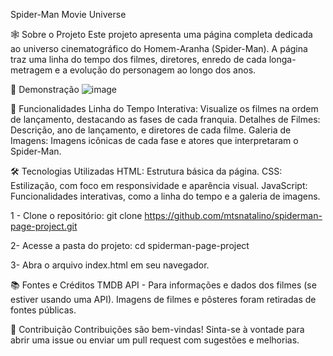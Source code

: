 Spider-Man Movie Universe

🕸️ Sobre o Projeto
Este projeto apresenta uma página completa dedicada ao universo cinematográfico do Homem-Aranha (Spider-Man). A página traz uma linha do tempo dos filmes, 
diretores, enredo de cada longa-metragem e a evolução do personagem ao longo dos anos.

🎥 Demonstração
![image](https://github.com/user-attachments/assets/30b4985a-030b-4065-a3b4-de156b9fa551)


🚀 Funcionalidades
Linha do Tempo Interativa: Visualize os filmes na ordem de lançamento, destacando as fases de cada franquia.
Detalhes de Filmes: Descrição, ano de lançamento, e diretores de cada filme.
Galeria de Imagens: Imagens icônicas de cada fase e atores que interpretaram o Spider-Man.

🛠️ Tecnologias Utilizadas
HTML: Estrutura básica da página.
CSS: Estilização, com foco em responsividade e aparência visual.
JavaScript: Funcionalidades interativas, como a linha do tempo e a galeria de imagens.

1 - Clone o repositório:
git clone https://github.com/mtsnatalino/spiderman-page-project.git

2- Acesse a pasta do projeto:
cd spiderman-page-project

3- Abra o arquivo index.html em seu navegador.

📚 Fontes e Créditos
TMDB API - Para informações e dados dos filmes (se estiver usando uma API).
Imagens de filmes e pôsteres foram retiradas de fontes públicas.

🔗 Contribuição
Contribuições são bem-vindas! Sinta-se à vontade para abrir uma issue ou enviar um pull request com sugestões e melhorias.

